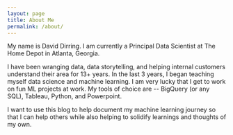 ```yaml
---
layout: page
title: About Me
permalink: /about/
---
```


My name is David Dirring. I am currently a Principal Data Scientist at The Home Depot in Atlanta, Georgia. 

I have been wranging data, data storytelling, and helping internal customers understand their area for 13+ years. In the last 3 years, I began teaching myself data science and machine learning. I am very lucky that I get to work on fun ML projects at work. 
My tools of choice are -- BigQuery (or any SQL), Tableau, Python, and Powerpoint. 

I want to use this blog to help document my machine learning journey so that I can help others while also helping to solidify learnings and thoughts of my own.



